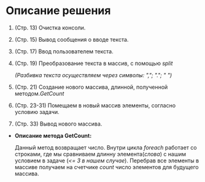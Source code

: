 # **Описание решения**
1. (Стр. 13) Очистка консоли.

2. (Стр. 15) Вывод сообщения о вводе текста.

3. (Стр. 17) Ввод пользователем текста.

4. (Стр. 19) Преобразование текста в массив, с помощью *split*

    *(Разбивка текста осуществляем через символы: ","; "."; " ")*

5. (Стр. 21) Создание нового массива, длинной, полученной методом.*GetCount*

6. (Стр. 23-31) Помещаем в новый массив элементы, согласно условию задачи.

7. (Стр. 33) Вывод нового массива.


- **Описание метода GetCount:**
 
    Данный метод возвращает число. Внутри цикла *foreach* работает со строками, где мы сравниваем длинну элемента(*слова*) с нашим условием в задаче (*<= 3 в нашем случае*). Перебрав все элементы в массиве получаем на счетчике *count* число элементов для будущего массива.